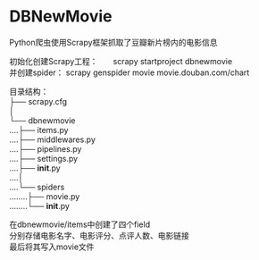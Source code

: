 # DBNewMovie
Python爬虫使用Scrapy框架抓取了豆瓣新片榜内的电影信息</br>

初始化创建Scrapy工程：        scrapy startproject dbnewmovie</br>
并创建spider：               scrapy genspider movie movie.douban.com/chart</br>

目录结构：</br>
├── scrapy.cfg</br>
│</br>
└── dbnewmovie</br>
....├── items.py</br>
....├── middlewares.py</br>
....├── pipelines.py</br>
....├── settings.py</br>
....├── __init__.py</br>
....│</br>
....└── spiders</br>
........├── movie.py</br>
........└── __init__.py</br>

在dbnewmovie/items中创建了四个field</br>
分别存储电影名字、电影评分、点评人数、电影链接</br>
最后将其写入movie文件</br>
